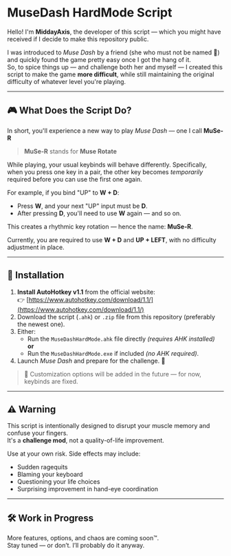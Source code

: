 # MuseDash HardMode Script  

Hello! I'm **MiddayAxis**, the developer of this script — which you might have received if I decide to make this repository public.

I was introduced to *Muse Dash* by a friend (she who must not be named 👀) and quickly found the game pretty easy once I got the hang of it.  
So, to spice things up — and challenge both her and myself — I created this script to make the game **more difficult**, while still maintaining the original difficulty of whatever level you're playing.

---

## 🎮 What Does the Script Do?

In short, you'll experience a new way to play *Muse Dash* — one I call **MuSe-R**  
> **MuSe-R** stands for **Muse Rotate**  

While playing, your usual keybinds will behave differently. Specifically, when you press one key in a pair, the other key becomes *temporarily* required before you can use the first one again.

For example, if you bind "UP" to **W + D**:
- Press **W**, and your next "UP" input must be **D**.
- After pressing **D**, you'll need to use **W** again — and so on.

This creates a rhythmic key rotation — hence the name: **MuSe-R**.

Currently, you are required to use **W + D** and **UP + LEFT**, with no difficulty adjustment in place.

---

## 🚀 Installation

1. **Install AutoHotkey v1.1** from the official website:  
   👉 [https://www.autohotkey.com/download/1.1/](https://www.autohotkey.com/download/1.1/)
2. Download the script (`.ahk`) or `.zip` file from this repository (preferably the newest one).
3. Either:
   - Run the `MuseDashHardMode.ahk` file directly *(requires AHK installed)*  
   **or**
   - Run the `MuseDashHardMode.exe` if included *(no AHK required)*.
4. Launch *Muse Dash* and prepare for the challenge. 🙂

> 📝 Customization options will be added in the future — for now, keybinds are fixed.

---

## ⚠️ Warning

This script is intentionally designed to disrupt your muscle memory and confuse your fingers.  
It's a **challenge mod**, not a quality-of-life improvement.

Use at your own risk. Side effects may include:
- Sudden ragequits
- Blaming your keyboard
- Questioning your life choices
- Surprising improvement in hand-eye coordination

---

## 🛠️ Work in Progress

More features, options, and chaos are coming soon™.  
Stay tuned — or don’t. I’ll probably do it anyway.
